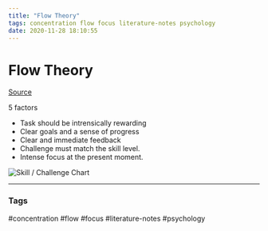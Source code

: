 ```yaml
---
title: "Flow Theory"
tags: concentration flow focus literature-notes psychology
date: 2020-11-28 18:10:55
---
```


# Flow Theory

[Source](https://www.youtube.com/watch?v=iUsOCR1KKms)

5 factors
- Task should be intrensically rewarding
- Clear goals and a sense of progress
- Clear and immediate feedback
- Challenge must match the skill level. 
- Intense focus at the present moment.

![Skill / Challenge Chart](https://roshaundacade.files.wordpress.com/2017/01/challenge-skill-flow-chart.png)

---
### Tags
#concentration #flow #focus #literature-notes #psychology
